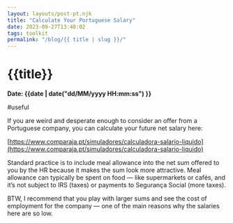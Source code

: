 ```yaml
---
layout: layouts/post-pt.njk
title: "Calculate Your Portuguese Salary"
date: 2023-09-27T13:48:02
tags: toolkit
permalink: "/blog/{{ title | slug }}/"
---
```


# {{title}}
**Date: {{date | date("dd/MM/yyyy HH:mm:ss") }}**

#useful

If you are weird and desperate enough to consider an offer from a Portuguese company, you can calculate your future net salary here:

[https://www.comparaja.pt/simuladores/calculadora-salario-liquido](https://www.comparaja.pt/simuladores/calculadora-salario-liquido)

Standard practice is to include meal allowance into the net sum offered to you by the HR because it makes the sum look more attractive. Meal allowance can typically be spent on food — like supermarkets or cafés, and it’s not subject to IRS (taxes) or payments to Segurança Social (more taxes).

BTW, I recommend that you play with larger sums and see the cost of employment for the company — one of the main reasons why the salaries here are so low.